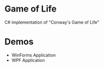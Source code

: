 # Game of Life
C# implementation of "Conway's Game of Life"

# Demos
- WinForms Application
- WPF Application
